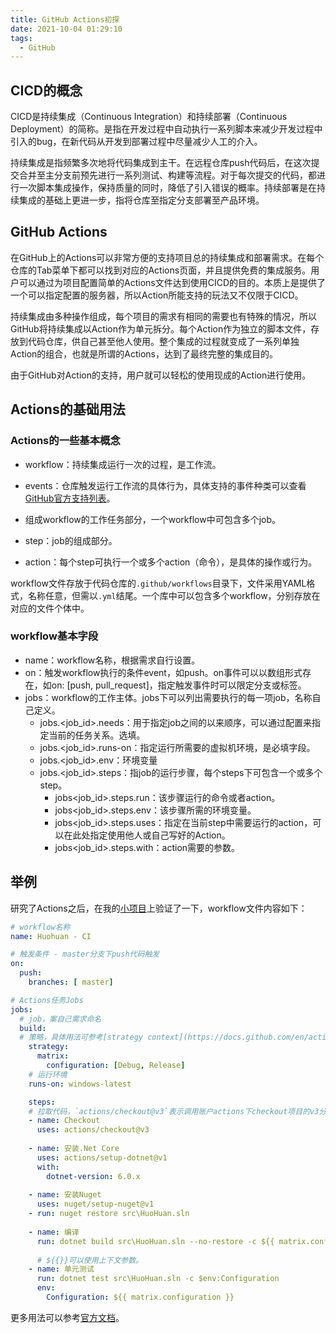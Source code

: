 ```yaml
---
title: GitHub Actions初探
date: 2021-10-04 01:29:10
tags:
  - GitHub
---
```


## CICD的概念

CICD是持续集成（Continuous Integration）和持续部署（Continuous Deployment）的简称。是指在开发过程中自动执行一系列脚本来减少开发过程中引入的bug，在新代码从开发到部署过程中尽量减少人工的介入。

持续集成是指频繁多次地将代码集成到主干。在远程仓库push代码后，在这次提交合并至主分支前预先进行一系列测试、构建等流程。对于每次提交的代码，都进行一次脚本集成操作，保持质量的同时，降低了引入错误的概率。持续部署是在持续集成的基础上更进一步，指将仓库至指定分支部署至产品环境。

## GitHub Actions 

在GitHub上的Actions可以非常方便的支持项目总的持续集成和部署需求。在每个仓库的Tab菜单下都可以找到对应的Actions页面，并且提供免费的集成服务。用户可以通过为项目配置简单的Actions文件达到使用CICD的目的。本质上是提供了一个可以指定配置的服务器，所以Action所能支持的玩法又不仅限于CICD。

持续集成由多种操作组成，每个项目的需求有相同的需要也有特殊的情况，所以GitHub将持续集成以Action作为单元拆分。每个Action作为独立的脚本文件，存放到代码仓库，供自己甚至他人使用。整个集成的过程就变成了一系列单独Action的组合，也就是所谓的Actions，达到了最终完整的集成目的。

由于GitHub对Action的支持，用户就可以轻松的使用现成的Action进行使用。   

## Actions的基础用法

### Actions的一些基本概念

* workflow：持续集成运行一次的过程，是工作流。   

* events：仓库触发运行工作流的具体行为，具体支持的事件种类可以查看[GitHub官方支持列表](https://docs.github.com/en/actions/using-workflows/events-that-trigger-workflows)。

* 组成workflow的工作任务部分，一个workflow中可包含多个job。   

* step：job的组成部分。   

* action：每个step可执行一个或多个action（命令），是具体的操作或行为。

workflow文件存放于代码仓库的`.github/workflows`目录下，文件采用YAML格式，名称任意，但需以`.yml`结尾。一个库中可以包含多个workflow，分别存放在对应的文件个体中。   

### workflow基本字段

* name：workflow名称，根据需求自行设置。   
* on：触发workflow执行的条件event，如push。on事件可以以数组形式存在，如on: [push, pull_request]，指定触发事件时可以限定分支或标签。
* jobs：workflow的工作主体。jobs下可以列出需要执行的每一项job，名称自己定义。
  * jobs.<job_id>.needs：用于指定job之间的以来顺序，可以通过配置来指定当前的任务关系。选填。   
  * jobs.<job_id>.runs-on：指定运行所需要的虚拟机环境，是必填字段。   
  * jobs.<job_id>.env：环境变量   
  * jobs.<job_id>.steps：指job的运行步骤，每个steps下可包含一个或多个step。   
    * jobs<job_id>.steps.run：该步骤运行的命令或者action。   
    * jobs<job_id>.steps.env：该步骤所需的环境变量。   
    * jobs<job_id>.steps.uses：指定在当前step中需要运行的action，可以在此处指定使用他人或自己写好的Action。   
    * jobs<job_id>.steps.with：action需要的参数。   

## 举例

研究了Actions之后，在我的[小项目](https://github.com/laosanyuan/HuoHuan)上验证了一下，workflow文件内容如下：

```yaml
# workflow名称
name: Huohuan - CI

# 触发条件 - master分支下push代码触发
on:
  push:
    branches: [ master]

# Actions任务Jobs
jobs:
  # job，案自己需求命名
  build:
  # 策略，具体用法可参考[strategy context](https://docs.github.com/en/actions/learn-github-actions/contexts#strategy-context)
    strategy:
      matrix:
        configuration: [Debug, Release]
    # 运行环境
    runs-on: windows-latest

    steps:
    # 拉取代码，`actions/checkout@v3`表示调用账户actions下checkout项目的v3分支
    - name: Checkout
      uses: actions/checkout@v3
      
    - name: 安装.Net Core
      uses: actions/setup-dotnet@v1
      with:
        dotnet-version: 6.0.x
        
    - name: 安装Nuget
      uses: nuget/setup-nuget@v1
    - run: nuget restore src\HuoHuan.sln
    
    - name: 编译
      run: dotnet build src\HuoHuan.sln --no-restore -c ${{ matrix.configuration }}
      
      # ${{}}可以使用上下文参数。
    - name: 单元测试
      run: dotnet test src\HuoHuan.sln -c $env:Configuration
      env:
        Configuration: ${{ matrix.configuration }}
```

更多用法可以参考[官方文档](https://docs.github.com/en/actions)。